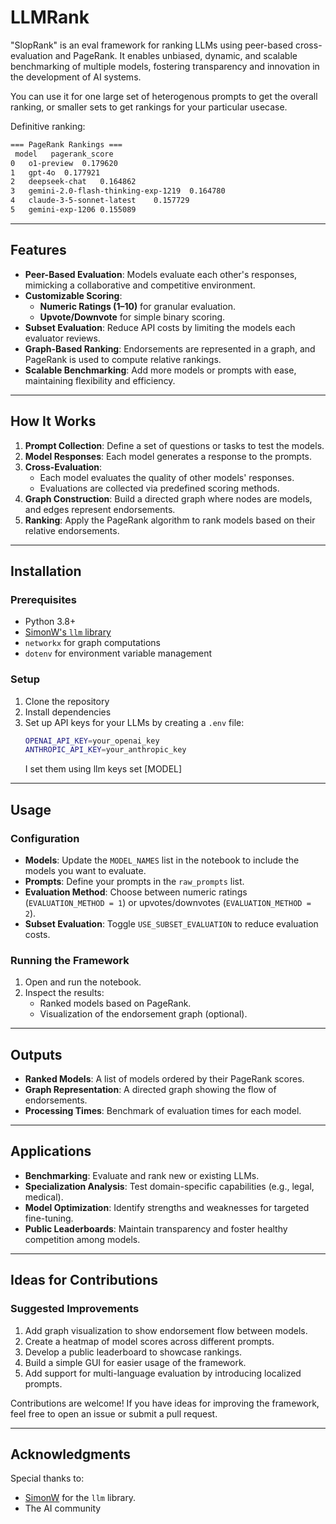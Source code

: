 
# LLMRank

"SlopRank" is an eval framework for ranking LLMs using peer-based cross-evaluation and PageRank. It enables unbiased, dynamic, and scalable benchmarking of multiple models, fostering transparency and innovation in the development of AI systems.

You can use it for one large set of heterogenous prompts to get the overall ranking, or smaller sets to get rankings for your particular usecase.

Definitive ranking:
   ```bash
   === PageRank Rankings ===
	model	pagerank_score
0	o1-preview	0.179620
1	gpt-4o	0.177921
2	deepseek-chat	0.164862
3	gemini-2.0-flash-thinking-exp-1219	0.164780
4	claude-3-5-sonnet-latest	0.157729
5	gemini-exp-1206	0.155089
   ```
---
## Features
- **Peer-Based Evaluation**: Models evaluate each other's responses, mimicking a collaborative and competitive environment.
- **Customizable Scoring**:
  - **Numeric Ratings (1–10)** for granular evaluation.
  - **Upvote/Downvote** for simple binary scoring.
- **Subset Evaluation**: Reduce API costs by limiting the models each evaluator reviews.
- **Graph-Based Ranking**: Endorsements are represented in a graph, and PageRank is used to compute relative rankings.
- **Scalable Benchmarking**: Add more models or prompts with ease, maintaining flexibility and efficiency.

---

## How It Works
1. **Prompt Collection**: Define a set of questions or tasks to test the models.
2. **Model Responses**: Each model generates a response to the prompts.
3. **Cross-Evaluation**:
   - Each model evaluates the quality of other models' responses.
   - Evaluations are collected via predefined scoring methods.
4. **Graph Construction**: Build a directed graph where nodes are models, and edges represent endorsements.
5. **Ranking**: Apply the PageRank algorithm to rank models based on their relative endorsements.

---

## Installation

### Prerequisites
- Python 3.8+
- [SimonW's `llm` library](https://github.com/simonw/llm)
- `networkx` for graph computations
- `dotenv` for environment variable management

### Setup
1. Clone the repository
2. Install dependencies
3. Set up API keys for your LLMs by creating a `.env` file:
   ```bash
   OPENAI_API_KEY=your_openai_key
   ANTHROPIC_API_KEY=your_anthropic_key
   ```
   I set them using llm keys set [MODEL] 

---

## Usage

### Configuration
- **Models**: Update the `MODEL_NAMES` list in the notebook to include the models you want to evaluate.
- **Prompts**: Define your prompts in the `raw_prompts` list.
- **Evaluation Method**: Choose between numeric ratings (`EVALUATION_METHOD = 1`) or upvotes/downvotes (`EVALUATION_METHOD = 2`).
- **Subset Evaluation**: Toggle `USE_SUBSET_EVALUATION` to reduce evaluation costs.

### Running the Framework
1. Open and run the notebook.
2. Inspect the results:
   - Ranked models based on PageRank.
   - Visualization of the endorsement graph (optional).

---

## Outputs
- **Ranked Models**: A list of models ordered by their PageRank scores.
- **Graph Representation**: A directed graph showing the flow of endorsements.
- **Processing Times**: Benchmark of evaluation times for each model.

---

## Applications
- **Benchmarking**: Evaluate and rank new or existing LLMs.
- **Specialization Analysis**: Test domain-specific capabilities (e.g., legal, medical).
- **Model Optimization**: Identify strengths and weaknesses for targeted fine-tuning.
- **Public Leaderboards**: Maintain transparency and foster healthy competition among models.

---

## Ideas for Contributions

### Suggested Improvements
1. Add graph visualization to show endorsement flow between models.
2. Create a heatmap of model scores across different prompts.
3. Develop a public leaderboard to showcase rankings.
4. Build a simple GUI for easier usage of the framework.
5. Add support for multi-language evaluation by introducing localized prompts.

Contributions are welcome! If you have ideas for improving the framework, feel free to open an issue or submit a pull request.

---

## Acknowledgments
Special thanks to:
- [SimonW](https://github.com/simonw) for the `llm` library.
- The AI community